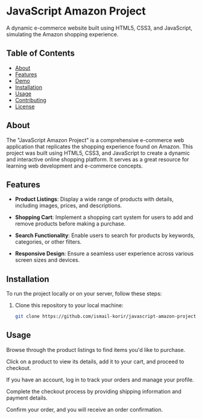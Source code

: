 # JavaScript Amazon Project


A dynamic e-commerce website built using HTML5, CSS3, and JavaScript, simulating the Amazon shopping experience.

## Table of Contents

- [About](#about)
- [Features](#features)
- [Demo](#demo)
- [Installation](#installation)
- [Usage](#usage)
- [Contributing](#contributing)
- [License](#license)

## About

The "JavaScript Amazon Project" is a comprehensive e-commerce web application that replicates the shopping experience found on Amazon. This project was built using HTML5, CSS3, and JavaScript to create a dynamic and interactive online shopping platform. It serves as a great resource for learning web development and e-commerce concepts.

## Features

- **Product Listings**: Display a wide range of products with details, including images, prices, and descriptions.

- **Shopping Cart**: Implement a shopping cart system for users to add and remove products before making a purchase.

- **Search Functionality**: Enable users to search for products by keywords, categories, or other filters.

- **Responsive Design**: Ensure a seamless user experience across various screen sizes and devices.


## Installation

To run the project locally or on your server, follow these steps:

1. Clone this repository to your local machine:

   ```bash
   git clone https://github.com/ismail-korir/javascript-amazon-project.git

## Usage
Browse through the product listings to find items you'd like to purchase.

Click on a product to view its details, add it to your cart, and proceed to checkout.

If you have an account, log in to track your orders and manage your profile.

Complete the checkout process by providing shipping information and payment details.

Confirm your order, and you will receive an order confirmation.
